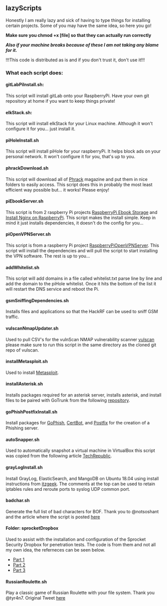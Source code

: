 ## lazyScripts

Honestly I am really lazy and sick of having to type things for installing certain projects. 
Some of you may have the same idea, so here you go!

**Make sure you chmod +x [file] so that they can actually run correctly**

**_Also if your machine breaks because of these I am not taking any blame for it._**

!!!This code is distributed as is and if you don't trust it, don't use it!!!

### What each script does:

#### gitLabPiInstall.sh:
This script will install gitLab onto your RaspberryPi. Have your own git repository at home if you want to keep things private!

#### elkStack.sh:
This script will install elkStack for your Linux machine. Although it won't configure it for you... just install it.

#### piHoleInstall.sh
This script will install piHole for your raspberryPi. It helps block ads on your personal network. It won't configure it for you, that's up to you.

#### phrackDownload.sh
This script will download all of [Phrack](http://phrack.org/) magazine and put them in nice folders to easily access. This script does this in probably the most least efficient way possible but... it works! Please enjoy!

#### piEbookServer.sh
This script is from 2 raspberry Pi projects [RaspberryPi Ebook Storage](https://pimylifeup.com/raspberry-pi-ebook-server/) and [Install Nginx on RaspberryPi](https://pimylifeup.com/raspberry-pi-nginx/). This script makes the install simple. Keep in mind it just installs dependencies, it doesn't do the config for you...

#### piOpenVPNServer.sh
This script is from a raspberry Pi project [RaspberryPiOpenVPNServer](https://pimylifeup.com/raspberry-pi-vpn-server/). This script will install the dependencies and will pull the script to start installing the VPN software. The rest is up to you...

#### addWhitelist.sh
This script will add domains in a file called whitelist.txt parse line by line and add the domain to the piHole whitelist. Once it hits the bottom of the list it will restart the DNS service and reboot the Pi.

#### gsmSniffingDependencies.sh
Installs files and applications so that the HackRF can be used to sniff GSM traffic.

#### vulscanNmapUpdater.sh
Used to pull CSV's for the vulnScan NMAP vulnerability scanner [vulscan](https://github.com/scipag/vulscan) please make sure to run this script in the same directory as the cloned git repo of vulscan.

#### installMetasploit.sh
Used to install [Metasploit](https://www.metasploit.com/). 

#### installAsterisk.sh
Installs packages required for an asterisk server, installs asterisk, and install files to be paired with GoTrunk from the following [repository](https://github.com/GoTrunk/asterisk-config.git).

#### goPhishPostfixInstall.sh
Install packages for [GoPhish](https://getgophish.com/), [CertBot](https://certbot.eff.org/), and [Postfix](http://www.postfix.org/) for the creation of a Phishing server.

#### autoSnapper.sh
Used to automatically snapshot a virtual machine in VirtualBox this script was copied from the following article [TechRepublic](https://www.techrepublic.com/article/how-to-automate-virtualbox-snapshots-with-the-vboxmanage-command/).

#### grayLogInstall.sh
Install GrayLog, ElasticSearch, and MangoDB on Ubuntu 18.04 using install instructions from [itzgeek](https://www.itzgeek.com/how-tos/linux/ubuntu-how-tos/how-to-install-graylog-on-ubuntu-16-04.html). The comments at the top can be used to retain iptables rules and reroute ports to syslog UDP common port.

#### badchar.sh
Generate the full list of bad characters for BOF. Thank you to @notsoshant and the article where the script is posted [here](https://medium.com/@notsoshant/windows-exploitation-dealing-with-bad-characters-quickzip-exploit-472db5251ca6)

#### Folder: sprocketDropbox
Used to assist with the installation and configuration of the Sprocket Security Dropbox for penetration tests. The code is from them and not all my own idea, the referneces can be seen below.
* [Part 1](https://www.sprocketsecurity.com/blog/penetration-testing-dropbox-setup-part1)
* [Part 2](https://www.sprocketsecurity.com/blog/penetration-testing-dropbox-setup-part2)
* [Part 3](https://www.sprocketsecurity.com/blog/penetration-testing-dropbox-setup-part3)

#### RussianRoulette.sh
Play a classic game of Russian Roulette with your file system. Thank you @tyr4n7. Original Tweet [here](https://twitter.com/tyr4n7/status/1361374989077934081)
